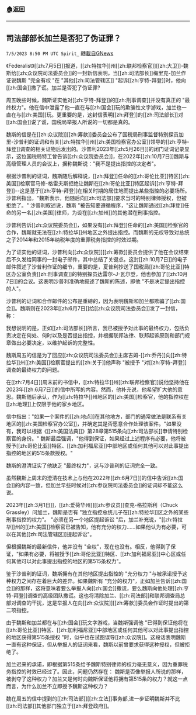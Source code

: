 ###  [:house:返回](README.md)
---


## 司法部部长加兰是否犯了伪证罪？
`7/5/2023 8:50 PM UTC Spirit_` [轉載自GNews](https://gnews.org/articles/1439827)



《Federalist》[[zh:7月5日]]报道，[[zh:特拉华]]州[[zh:联邦检察官]][[zh:大卫]]-魏斯给[[zh:众议院司法委员会]]的一封新信表明，当[[zh:司法部长]]梅里克-加兰作证说魏斯 "完全有权 "在 "其他[[zh:司法管辖区]] "起诉[[zh:亨特-拜登]]时，他向[[zh:国会]]撒了谎。加兰是否犯了伪证罪?

周五晚些时候，魏斯证实他对[[zh:亨特-拜登]]的[[zh:刑事调查]]并没有真正的 "最终权力"。他在信中泄露了他一直在与[[zh:国会]]玩的欺骗性文字游戏，加兰也一直在与[[zh:美国]]玩。更重要的是，这封信表明[[zh:拜登]]的[[zh:司法部长]]对[[zh:国会]]说了谎，国税局举报人所说的一切都是真的。

魏斯的信是在[[zh:众议院]][[zh:筹款]]委员会公布了国税局刑事监督特别探员加里-沙普利的证词和有关[[zh:特拉华]]州[[zh:美国检察官办公室]]领导的[[zh:亨特-拜登]]调查的相关证物后发出的。沙普利2023年[[zh:5月26日]]的闭门证词记录显示，这位国税局特工曾告诉[[zh:众议院委员会]]，在2022年[[zh:10月7日]]魏斯与高级管理人员的会议上，据称魏斯说："我不是提出指控的决定者"。

根据沙普利的证词，魏斯随后解释说，[[zh:拜登]]任命的[[zh:哥伦比亚]]特区[[zh:美国]]检察官马修-格雷夫斯拒绝让魏斯在[[zh:哥伦比亚]]特区起诉[[zh:亨特-拜登]]--这是基于[[zh:亨特-拜登]]在相关时期的居住地而提出某些指控的必要场所。沙普利指出，"魏斯表示，他随后向[[zh:司法部]]要求当时的特别律师授权，但被拒绝了。" 沙普利叙述说，魏斯 "被告知要遵循程序，"这让魏斯通过[[zh:拜登]]任命的另一名[[zh:美国]]律师，为设在[[zh:加州]]的其他潜在刑事指控。 

沙普利告诉[[zh:众议院委员会]]，如果没有[[zh:拜登]]任命的[[zh:美国]]检察官的合作，魏斯就无法在[[zh:特拉华]]州地区之外提出指控。而魏斯的无权导致对总统之子2014年和2015年纳税年度的重罪税务指控的时效过期。

为了证实他的证词，沙普利向[[zh:众议院]][[zh:筹款]]委员会提供了他在会议结束后不久发给同事的一封电子邮件，其中总结了关键点。这封[[zh:10月7日]]的电子邮件叙述了沙普利作证的细节，重要的是，夏普利抄送了国税局[[zh:哥伦比亚]]特区办公室负责[[zh:刑事调查]]的特别探员达雷尔-J-瓦尔登，他也参加了[[zh:10月7日]]的会议。这表明沙普利准确地叙述了魏斯的陈述，即他 "不是决定提出指控的人"。

沙普利的证词和合作邮件的公布是重磅的，因为表明魏斯和加兰都欺骗了[[zh:国会]]。魏斯则在2023年[[zh:6月7日]]给[[zh:众议院司法委员会]]发了一封信，称： 

我想说明的是，正如[[zh:司法部长]]所言，我已被授予对此事的最终权力，包括负责决定在何处、何时以及是否提出指控，并根据联邦法律、联邦起诉原则和部门规章做出必要决定，以维护起诉的完整性。

魏斯周五的信是为了回应[[zh:众议院司法委员会]]主席吉姆-[[zh:乔丹]]向[[zh:特拉华]]州[[zh:美国]]检察官提出的[[zh:关于]]他声称 "被授予 "对[[zh:亨特-拜登]]调查的最终权力的问题。

在[[zh:7月4日]]周末前的书信中，[[zh:特拉华]]州[[zh:联邦检察官]]说他坚持他在2023年[[zh:6月7日]]的信中所写的内容。然而，他补充说，他希望扩大他的意思。魏斯随后承认，作为[[zh:特拉华]]州地区的[[zh:美国]]检察官，他的指控权在[[zh:地理]]上仅限于他的家乡地区。

信中指出："如果一个案件的[[zh:地点]]在其他地方，部门的通常做法是联系有关地区的[[zh:美国检察官办公室]]，并确定其是否愿意合作处理该案件。"如果没有，我可以根据《[[zh:美国法典]]》第28章第515条向[[zh:司法部长]]申请特别检察官的身份。" 魏斯最后强调，"他得到保证，如果经过上述程序有必要，他将被授予[[zh:哥伦比亚]]特区、[[zh:加利福尼亚]]中部地区或任何其他可以对此事提出指控的地区的515条款授权。"

魏斯的澄清证实了他缺乏 "最终权力"，这与沙普利的证词完全一致。

虽然魏斯上周末的澄清在技术上与他在2022年[[zh:6月7日]]的信中告诉[[zh:国会]]的内容一致，但加兰早些时候对[[zh:参议院司法委员会]]的证词却不能这么说。

2023年[[zh:3月1日]]，[[zh:爱荷华州]][[zh:参议员]]查克-格拉斯利（Chuck Grassley）问加兰，魏斯是否有 "独立指控总统儿子在[[zh:特拉华]]区之外的某些刑事指控的权力"。 "必须在另一个地区提起诉讼 "后，加兰补充说，"[[zh:特拉华]]州的[[zh:美国]]检察官已被告知，他有充分的权力......如果他认为有必要，可以在其他[[zh:司法管辖区]]提起诉讼"。

但根据魏斯的最新信件，他并没有 "全权"，现在也没有。相反，他得到了保证，"如果有必要，将被授予[[zh:哥伦比亚]]特区、[[zh:加利福尼亚]]中心区或任何其他可以对此事提出指控的地区的第515条权力"。

鉴于沙普利的证词，魏斯拥有在其他地区提出指控的 "充分权力 "与被承诺授予这种权力之间存在着巨大的差异。如果魏斯有 "充分的权力"，正如加兰告诉[[zh:国会]]的那样，这将意味着要么举报人向[[zh:国会]]撒谎，要么魏斯向他处理[[zh:亨特-拜登]]调查的高级团队撒谎。这也将清除加兰、[[zh:司法部]]和联邦调查局总部对调查的干扰，这是举报人在向[[zh:众议院]][[zh:筹款]]委员会作证时提出的第二项指控。

由于魏斯和加兰都在与[[zh:国会]]玩文字游戏，当魏斯强调他 "已得到保证他将在[[zh:哥伦比亚]]特区、[[zh:加利福尼亚]]中部地区或任何其他可以对此事提出指控的地区获得第515条授权 "时，似乎也在试图误导[[zh:众议院]]。这段话表明魏斯一直有这种保证，但从举报人的证词来看，魏斯以前曾要求获得这种授权，但被拒绝了。

加兰迟来的承诺，即根据第515条给予魏斯特别律师的权力毫无意义，因为重罪税务指控的时效已经过了。因此，问题仍然存在： 魏斯是否像举报人所说的那样，被剥夺了这种权力？加兰又是何时向魏斯保证他将拥有第515条的权力？就这一点而言，为什么加兰不立即授予魏斯这种权力？

魏在周五的信中提到的[[zh:司法部]][[zh:立法]]事务部,进一步证明魏斯并不比[[zh:司法部]]其他部门独立于[[zh:拜登政府]]。




